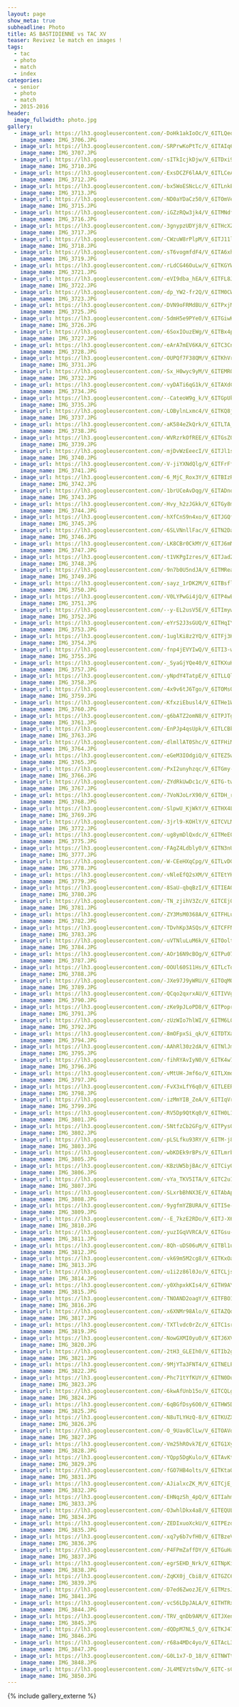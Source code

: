 ```yaml
---
layout: page
show_meta: true
subheadline: Photo
title: AS BASTIDIENNE vs TAC XV
teaser: Revivez le match en images !
tags:
  - tac
  - photo
  - match
  - index
categories:
  - senior
  - photo
  - match
  - 2015-2016
header:
  image_fullwidth: photo.jpg
gallery:
  - image_url: https://lh3.googleusercontent.com/-DoHk1akIoOc/V_6ITLQeorI/AAAAAAAATmQ/hi69bE9WN5wbG54wSzKsCRPEtSOlSbgvACHM
    image_name: IMG_3706.JPG
  - image_url: https://lh3.googleusercontent.com/-SRPrwKoPtTc/V_6ITAIq6CI/AAAAAAAATmQ/7wW_bC929VY_VsHpBvuHT8LxOWYU3IZwwCHM
    image_name: IMG_3707.JPG
  - image_url: https://lh3.googleusercontent.com/-sITkIcjkDjw/V_6ITDxi9HI/AAAAAAAATmQ/FKLibK1mVV4dg3bozoJnkb1BGpkod9kGQCHM
    image_name: IMG_3710.JPG
  - image_url: https://lh3.googleusercontent.com/-ExsDCZF6lAA/V_6ITLCeAnI/AAAAAAAATlQ/r8Y5Xjdvmx0A0zKu1iN-lxwIb3B-QBMQACHM
    image_name: IMG_3712.JPG
  - image_url: https://lh3.googleusercontent.com/-bx5WoESNcLc/V_6ITLnkE8I/AAAAAAAATmQ/sQlDJv7MCA4nguH0GZ2KoLu4AxiF8rm7gCHM
    image_name: IMG_3713.JPG
  - image_url: https://lh3.googleusercontent.com/-ND0aYDaCz50/V_6ITOmVeNI/AAAAAAAATlQ/TIZWH7mNEIIBYRaabkQRImiJ9Z2v0sicwCHM
    image_name: IMG_3715.JPG
  - image_url: https://lh3.googleusercontent.com/-iGZzRQw3jk4/V_6ITMNdfAI/AAAAAAAATrM/aT7amDiYNGI5-lyNP4v4-vIvCS1gxjUHQCHM
    image_name: IMG_3716.JPG
  - image_url: https://lh3.googleusercontent.com/-3gnypzUDYj8/V_6ITHcXZAI/AAAAAAAATmQ/w0Wgl7YHzYcbJkF4IOezVeuww4fu4dpOQCHM
    image_name: IMG_3717.JPG
  - image_url: https://lh3.googleusercontent.com/-CWzuW8rPlpM/V_6ITJ11lgI/AAAAAAAATlQ/zHyePERcePIuZm0n_MP2Qk-YWX5Y1GKwwCHM
    image_name: IMG_3718.JPG
  - image_url: https://lh3.googleusercontent.com/-sT6vogmfdF4/V_6ITA6xhvI/AAAAAAAATlQ/GFvyuYQZfXoBZwjtGR_JmMEK9ubFwKSpQCHM
    image_name: IMG_3719.JPG
  - image_url: https://lh3.googleusercontent.com/-rLdCG46OuLw/V_6ITKGYWwI/AAAAAAAATlQ/bjqBXHb4jg8Y0LCXqEHZeLJlUtbQX6cpgCHM
    image_name: IMG_3721.JPG
  - image_url: https://lh3.googleusercontent.com/-eVI9dba_hEA/V_6ITFL8JjI/AAAAAAAATlQ/2i8bkYMmWA0RLixOieZvxMsfi5AvBMoPwCHM
    image_name: IMG_3722.JPG
  - image_url: https://lh3.googleusercontent.com/-dp_YW2-fr2Q/V_6ITM0CWCI/AAAAAAAATlQ/50gEwoP03ww2UqvEGocZL90FkVwU1TuAQCHM
    image_name: IMG_3723.JPG
  - image_url: https://lh3.googleusercontent.com/-DVN9oFRMdBU/V_6ITPxjMeI/AAAAAAAATlQ/Ng-j2h4J63EeAIbx6maBHVb15jwlAOabgCHM
    image_name: IMG_3725.JPG
  - image_url: https://lh3.googleusercontent.com/-5dmH5e9PYe0/V_6ITGiwKSI/AAAAAAAATns/MP1am4S2_qQNYYKnFWHIUJb02Sp-lfPbACHM
    image_name: IMG_3726.JPG
  - image_url: https://lh3.googleusercontent.com/-6SoxIOuzEWg/V_6ITBx4pFI/AAAAAAAATlQ/iDZpCb-ZgukgH4UugpNSBUeQ5T-P3RibgCHM
    image_name: IMG_3727.JPG
  - image_url: https://lh3.googleusercontent.com/-eArA7mEV6KA/V_6ITC3Cn7I/AAAAAAAATlQ/f06IXpYKzdwEIkZz2ky30exNZ8XEBHS4wCHM
    image_name: IMG_3728.JPG
  - image_url: https://lh3.googleusercontent.com/-OUPQf7F38QM/V_6ITKhVroI/AAAAAAAATlQ/gn-_7KxqhBYjAR6nsIr7RxekvxYenPoNACHM
    image_name: IMG_3731.JPG
  - image_url: https://lh3.googleusercontent.com/-Sx_H0wyc9yM/V_6ITEMRQ1I/AAAAAAAATlQ/zmHec4-6bV0LPEShjL4bw3o4DwcrmkntACHM
    image_name: IMG_3732.JPG
  - image_url: https://lh3.googleusercontent.com/-vyDATi6qG1k/V_6ITAXdCxI/AAAAAAAATlQ/qQzj62clqeAZTW16AyYbrHMoAg5hEyIQgCHM
    image_name: IMG_3734.JPG
  - image_url: https://lh3.googleusercontent.com/--CateoW9g_k/V_6ITGpUkcI/AAAAAAAATmQ/l3U43zT3a0ozZX73SSHafoSpAGYBpusMACHM
    image_name: IMG_3735.JPG
  - image_url: https://lh3.googleusercontent.com/-LOBylnLxmc4/V_6ITKQ8jmI/AAAAAAAATmQ/A3jlAqdQYb4D55_RS_1A5wDW_eA1gA9kQCHM
    image_name: IMG_3737.JPG
  - image_url: https://lh3.googleusercontent.com/-aK584eZkQrk/V_6ITLTA_iI/AAAAAAAATlQ/AYcaGDwfn4km0asizdb-Kdre2lCwmQYowCHM
    image_name: IMG_3738.JPG
  - image_url: https://lh3.googleusercontent.com/-WVRzrkOfREE/V_6ITGsZQYI/AAAAAAAATlQ/0pIezxMg2GcSLkTSUf1NG5376dnqNTNmgCHM
    image_name: IMG_3739.JPG
  - image_url: https://lh3.googleusercontent.com/-mjDvWzEeecI/V_6ITJl1sfI/AAAAAAAATmQ/OA3tK4XoesglbN-JViTvzExr3rvFKgmIACHM
    image_name: IMG_3740.JPG
  - image_url: https://lh3.googleusercontent.com/-V-jiYXNdQlg/V_6ITFrFf_I/AAAAAAAATlQ/010-BEl_-zEjDuNMz8Q9B7T7483ZSu_-ACHM
    image_name: IMG_3741.JPG
  - image_url: https://lh3.googleusercontent.com/-6_MjC_Rox3Y/V_6ITBIzRuI/AAAAAAAATmQ/2rsUzKP-TPski_A6UeAqtqpiwyDxhKTrACHM
    image_name: IMG_3742.JPG
  - image_url: https://lh3.googleusercontent.com/-1brUCeAvDqg/V_6ITADnqxI/AAAAAAAATlQ/ME-up0U52fQUF3w6ivTnTr8mliL-ZcXhQCHM
    image_name: IMG_3743.JPG
  - image_url: https://lh3.googleusercontent.com/-Hvy_h2zJGkk/V_6ITGy8m5I/AAAAAAAATlQ/OMOLTQvZBrswJb7jpaVWnMwwHy1v0GWGwCHM
    image_name: IMG_3744.JPG
  - image_url: https://lh3.googleusercontent.com/-hXfCnS9n4xo/V_6ITJGQf9I/AAAAAAAATlQ/6yD2TsCPvxchTgVd0N6_JHSeHi55IdfdACHM
    image_name: IMG_3745.JPG
  - image_url: https://lh3.googleusercontent.com/-6SLVNnllFac/V_6ITN2DaZI/AAAAAAAATlQ/2Y_h5_yfwgEs6HKEgURsO-Xd-justexKACHM
    image_name: IMG_3746.JPG
  - image_url: https://lh3.googleusercontent.com/-LK8CBr0CkMY/V_6ITJ6mM_I/AAAAAAAATlQ/TFeW7olIkc0NrawjseQCXK8xKg1bkjYfACHM
    image_name: IMG_3747.JPG
  - image_url: https://lh3.googleusercontent.com/-t1VKPgIzres/V_6ITJad2dI/AAAAAAAATlQ/106UheJUTtkRbcmwNWMsHNY9VPrOAwSmACHM
    image_name: IMG_3748.JPG
  - image_url: https://lh3.googleusercontent.com/-9n7b0U5ndJA/V_6ITMReagI/AAAAAAAATlQ/S72yPZVXTHkPWGA0or6d4yDFdoSfJ3KwQCHM
    image_name: IMG_3749.JPG
  - image_url: https://lh3.googleusercontent.com/-sayz_1rDK2M/V_6ITBsflfI/AAAAAAAATlQ/kPkTzuEJwHEEi1MVs2bdPFFNR6kyC-clwCHM
    image_name: IMG_3750.JPG
  - image_url: https://lh3.googleusercontent.com/-V0LYPwGi4jQ/V_6ITP4wExI/AAAAAAAATlQ/kpsdqFxKDqIj-khL1_gEfUxL7UqYL_kKQCHM
    image_name: IMG_3751.JPG
  - image_url: https://lh3.googleusercontent.com/--y-EL2usV5E/V_6ITImywOI/AAAAAAAATlQ/wvvvwDIQIYgeL_7YKAPxTVAzVKKyRTjxwCHM
    image_name: IMG_3752.JPG
  - image_url: https://lh3.googleusercontent.com/-eYrS2J3sGUQ/V_6ITHqIYYI/AAAAAAAATlQ/s0oLBo9AS1oqQEa6_pZ_7OPSizd2sG_RgCHM
    image_name: IMG_3753.JPG
  - image_url: https://lh3.googleusercontent.com/-1uglKi8z2YQ/V_6ITFj3KHI/AAAAAAAATlQ/iIWWKCxyz9EOXe-8WYolJkQRetMGBHbqACHM
    image_name: IMG_3754.JPG
  - image_url: https://lh3.googleusercontent.com/-fnp4jEVYIwQ/V_6ITI3-wUI/AAAAAAAATmQ/FxwKrEDOJZ8496AMy0sNhPM-UHP9BK4ywCHM
    image_name: IMG_3755.JPG
  - image_url: https://lh3.googleusercontent.com/-_SyaGjYQe40/V_6ITKXuHII/AAAAAAAATlQ/tcfWSePBLi4p1n-LHaVNOuTZrTm7A6XxwCHM
    image_name: IMG_3757.JPG
  - image_url: https://lh3.googleusercontent.com/-yNpdY4TatpE/V_6ITLLQlJI/AAAAAAAATlQ/YqcxC-C-EuARPevrVQRkGfgoXXa54CikgCHM
    image_name: IMG_3758.JPG
  - image_url: https://lh3.googleusercontent.com/-4x9v6tJ6Tgo/V_6ITOMsQdI/AAAAAAAATmQ/Lb-a4jKjnoIs4jjCEkI9xoGfSdVUyYRPgCHM
    image_name: IMG_3759.JPG
  - image_url: https://lh3.googleusercontent.com/-KfxziEbusl4/V_6ITHe1WcI/AAAAAAAATlQ/OTY3JmBRvGIVrnXjhNkE3MFSjkiLAdwDgCHM
    image_name: IMG_3760.JPG
  - image_url: https://lh3.googleusercontent.com/-g6bATZ2omN8/V_6ITPJTgrI/AAAAAAAATmQ/J_MXvVTfoLoW7V1LGIF-LKReFrzeetYJwCHM
    image_name: IMG_3761.JPG
  - image_url: https://lh3.googleusercontent.com/-EnPJp4qsUpk/V_6ITLCBkMI/AAAAAAAATmQ/HovfZb5prYs9zekRW3iekkqtD5GO6WuPACHM
    image_name: IMG_3763.JPG
  - image_url: https://lh3.googleusercontent.com/-dlmllAT0Shc/V_6ITFHiMEI/AAAAAAAATlQ/LZn4iP7ey8w_vVyiF3XKT9_y5AkejmnpACHM
    image_name: IMG_3764.JPG
  - image_url: https://lh3.googleusercontent.com/-eGeM3IOdgiQ/V_6ITEZ5wjI/AAAAAAAATlQ/vPbm5VMO-qQ74ljB3vdM9uTTxcygxquGwCHM
    image_name: IMG_3765.JPG
  - image_url: https://lh3.googleusercontent.com/-PxI2unyhzqc/V_6ITGmy-iI/AAAAAAAATlQ/iMfP0KS1OzoAKBKu3oAYU-hb84qKuAJUgCHM
    image_name: IMG_3766.JPG
  - image_url: https://lh3.googleusercontent.com/-ZYdRkUwDc1c/V_6ITG-twKI/AAAAAAAATlQ/YL4FQPyOYBotDQcL6G4OteCfsglSTLh0wCHM
    image_name: IMG_3767.JPG
  - image_url: https://lh3.googleusercontent.com/-7VoNJoLrX90/V_6ITDH_rOI/AAAAAAAATlQ/__SMU8vMIQkUJhBaHcxyWJ8EnoZEGDdSgCHM
    image_name: IMG_3768.JPG
  - image_url: https://lh3.googleusercontent.com/-SlpwU_KjWkY/V_6ITHX4LZI/AAAAAAAATlQ/KcMn7MBIKSQNYbnRFWgIUPQSdL2qkpGRACHM
    image_name: IMG_3769.JPG
  - image_url: https://lh3.googleusercontent.com/-3jrl9-KOHlY/V_6ITCVLMOI/AAAAAAAATrM/k_3fk1_5PZYsWqIZyzdjFORKN7nMaId1wCHM
    image_name: IMG_3772.JPG
  - image_url: https://lh3.googleusercontent.com/-ug8ymDlQxdc/V_6ITMeE0BI/AAAAAAAATlQ/sYjeuL1L94cqYbgjbZsDA8XMVH1MRVlJQCHM
    image_name: IMG_3775.JPG
  - image_url: https://lh3.googleusercontent.com/-FAgZ4Ldbly0/V_6ITN3nUhI/AAAAAAAATlQ/Bz7Vt45grRkcZan5aJOWyNSm9tfxmBtfACHM
    image_name: IMG_3777.JPG
  - image_url: https://lh3.googleusercontent.com/-W-CEeHXqCpg/V_6ITLvDGrI/AAAAAAAATmQ/7acJX6JLMIwrV84rbIerbDyNQoYeZkbEwCHM
    image_name: IMG_3778.JPG
  - image_url: https://lh3.googleusercontent.com/-vNleEfQ2sXM/V_6ITEtYHTI/AAAAAAAATlQ/VkaBp4Ee4qY5QSHTmuFJI-FlCeotGXxDwCHM
    image_name: IMG_3779.JPG
  - image_url: https://lh3.googleusercontent.com/-8SaU-qbqBzI/V_6ITIEAQ0I/AAAAAAAATlQ/1h_j_Ew8CVAa31wb0R1J3O9upTkbLR2GwCHM
    image_name: IMG_3780.JPG
  - image_url: https://lh3.googleusercontent.com/-TN_zjihV3Zc/V_6ITCEjQsI/AAAAAAAATmQ/eORn47iFRdEATIbDnJxZp_02bepxXd1ygCHM
    image_name: IMG_3781.JPG
  - image_url: https://lh3.googleusercontent.com/-ZY3MsM0368A/V_6ITFHLuiI/AAAAAAAATpA/xetKm0fc6vs_9JRZ_5tw04vAtSImVSvmgCHM
    image_name: IMG_3782.JPG
  - image_url: https://lh3.googleusercontent.com/-TDvhKp3ASQs/V_6ITCFFNTI/AAAAAAAATrM/yrWRr1-4fXQO4TGAJ1Ropz8izjGH5H47ACHM
    image_name: IMG_3783.JPG
  - image_url: https://lh3.googleusercontent.com/-uVTNluLuM6k/V_6ITOoltiI/AAAAAAAATlM/sBVUZX_bVLMujHODoQFCv5JUI8U3fi3vwCHM
    image_name: IMG_3784.JPG
  - image_url: https://lh3.googleusercontent.com/-AOr16N9cBOg/V_6ITPu07iI/AAAAAAAATlM/C-UoLer6AaoidtqCHW2-3H5MBAMiB1BPQCHM
    image_name: IMG_3787.JPG
  - image_url: https://lh3.googleusercontent.com/-OOUl60S11Hs/V_6ITLcTqvI/AAAAAAAATlQ/H2GTBHw7E4Mj6mirpymfZm_ScE06e1lYgCHM
    image_name: IMG_3788.JPG
  - image_url: https://lh3.googleusercontent.com/-JXe97J9yWRU/V_6ITOqMQGI/AAAAAAAATlQ/Xfwn99ADc2UWewnCkLxelYKYIhEIVxbrgCHM
    image_name: IMG_3789.JPG
  - image_url: https://lh3.googleusercontent.com/-QCqo2qxrxAU/V_6ITIVVgoI/AAAAAAAATns/qt0D4W6qMiIGYhpdxYD2u_E-NwWwlYsOwCHM
    image_name: IMG_3790.JPG
  - image_url: https://lh3.googleusercontent.com/-zKe9pJLoPD8/V_6ITPoprTI/AAAAAAAATlM/2w-ILGY4baQVGtgtPRDqwWcZnG7nh_UDgCHM
    image_name: IMG_3791.JPG
  - image_url: https://lh3.googleusercontent.com/-zUzWIo7hlWI/V_6ITM6L0LI/AAAAAAAATlM/cglMQuFx63MZOTN8aE5OxzDBuGSnaRGigCHM
    image_name: IMG_3792.JPG
  - image_url: https://lh3.googleusercontent.com/-8mOFpxSi_qk/V_6ITDTXaBI/AAAAAAAATlM/Ac73AGQAXu4eQMwMi5xckcHC9AGGTVdnwCHM
    image_name: IMG_3794.JPG
  - image_url: https://lh3.googleusercontent.com/-AAhRl30z2dA/V_6ITNlJmaI/AAAAAAAATrM/ylYSLwG2p6Uu0Erruh6TgjgFG8pF5UyNQCHM
    image_name: IMG_3795.JPG
  - image_url: https://lh3.googleusercontent.com/-fihRYAvIyN0/V_6ITK4w7qI/AAAAAAAATlM/6sQ4uP122RE5VsgVP8sF-kL5ENbRMmOrwCHM
    image_name: IMG_3796.JPG
  - image_url: https://lh3.googleusercontent.com/-vMtUH-Jmf6o/V_6ITLXmdcI/AAAAAAAATlQ/Lhz7AyWXnCEpcGpN0NTAwbQI04ONtSMxACHM
    image_name: IMG_3797.JPG
  - image_url: https://lh3.googleusercontent.com/-FvX3xLfY6q0/V_6ITLEERlI/AAAAAAAATlM/QTWioui3Z0s3ZXDw7anc2Z85mkTEG0P9wCHM
    image_name: IMG_3798.JPG
  - image_url: https://lh3.googleusercontent.com/-izMmYIB_ZeA/V_6ITIqVr3I/AAAAAAAATlQ/GihNLr1yhAEv94yogZJr0kE-hpjMG5zBgCHM
    image_name: IMG_3799.JPG
  - image_url: https://lh3.googleusercontent.com/-RV5Dp9QtKq0/V_6ITH0L1UI/AAAAAAAATlM/Ypw4XX9gPyoawRmvOqYvnlCxWF1HoAKEACHM
    image_name: IMG_3801.JPG
  - image_url: https://lh3.googleusercontent.com/-5NtfzCb2GFg/V_6ITPysO-I/AAAAAAAATlM/VQ5H0phTllwHcxO0403806RzxY-XmHe6ACHM
    image_name: IMG_3802.JPG
  - image_url: https://lh3.googleusercontent.com/-pLSLfku93RY/V_6ITM-j86I/AAAAAAAATlQ/IKr6P0PQyTskIW0_bO6Y0dHLc4uPyrHxgCHM
    image_name: IMG_3803.JPG
  - image_url: https://lh3.googleusercontent.com/-wbKDEk9rBPs/V_6ITLmrbnI/AAAAAAAATlM/QhpsvgH8onENH0TJ-dlc8NNnScvJ064_gCHM
    image_name: IMG_3805.JPG
  - image_url: https://lh3.googleusercontent.com/-KBzUW5bjBAc/V_6ITCiyOrI/AAAAAAAATlM/TTpxTENvdHgpUrbd5EYOV2WEYu0rIIfqgCHM
    image_name: IMG_3806.JPG
  - image_url: https://lh3.googleusercontent.com/-vYa_TKV5ITA/V_6ITC2u1hI/AAAAAAAATlQ/ePlVRIv-2kMC2kgd5ZmPbYu17mbsnpB8wCHM
    image_name: IMG_3807.JPG
  - image_url: https://lh3.googleusercontent.com/-SLxrbBhNX3E/V_6ITAbApGI/AAAAAAAATlM/euwWz5G2eo08upDzGsxkrubUvaJU_N4wQCHM
    image_name: IMG_3808.JPG
  - image_url: https://lh3.googleusercontent.com/-9ygfmYZBURA/V_6ITI5e-9I/AAAAAAAATlM/a1IfjW05kXoh5HwEXdqgd8ZPbAbrWwagACHM
    image_name: IMG_3809.JPG
  - image_url: https://lh3.googleusercontent.com/--E_7kzE2RDo/V_6ITJ-X69I/AAAAAAAATlQ/3_59nvd55bUuQ4IPTILkbJtDL328O-39wCHM
    image_name: IMG_3810.JPG
  - image_url: https://lh3.googleusercontent.com/-yuzIGqVVRCA/V_6ITGsu-YI/AAAAAAAATlM/EO7GknlPSX4iuhLeLqxEwfUVB50ZeqZiACHM
    image_name: IMG_3811.JPG
  - image_url: https://lh3.googleusercontent.com/-8Qh-uDS06uM/V_6ITBl1u5I/AAAAAAAATlM/lQ40rtwXSxMFct1wXxmHjBCwWPKO255CwCHM
    image_name: IMG_3812.JPG
  - image_url: https://lh3.googleusercontent.com/-vk69m5M2cg8/V_6ITKxOayI/AAAAAAAATlQ/D2UXqFLDj-ESaV4dqV0wBNrie-KmLWSqQCHM
    image_name: IMG_3813.JPG
  - image_url: https://lh3.googleusercontent.com/-u1i2z86l0Jo/V_6ITCLjseI/AAAAAAAATlM/4MtzbRc2v7sol3uxCIRNhI1qKnkDI_UsgCHM
    image_name: IMG_3814.JPG
  - image_url: https://lh3.googleusercontent.com/-y0XhpxkKIs4/V_6ITH9AYGI/AAAAAAAATlQ/k19Kxwiqlz4SlrRXj0MWSUPXO5bdZZsWACHM
    image_name: IMG_3815.JPG
  - image_url: https://lh3.googleusercontent.com/-TNOAND2oagY/V_6ITFBO1KI/AAAAAAAATlM/v2jIKr3a6IID4ms6F5buz9L5Jv-knx3ewCHM
    image_name: IMG_3816.JPG
  - image_url: https://lh3.googleusercontent.com/-x6XNMr98Alo/V_6ITAZQd1I/AAAAAAAATlQ/sOKb-dOIs8wwLe3avjZhOP6iGO5rbgjqACHM
    image_name: IMG_3817.JPG
  - image_url: https://lh3.googleusercontent.com/-TXTlvdc0rZc/V_6ITC1srLI/AAAAAAAATlM/T4hsdq2Zi3c16tGyPpg1CYZEr8YBV5pNgCHM
    image_name: IMG_3819.JPG
  - image_url: https://lh3.googleusercontent.com/-NowGXMI0yu0/V_6ITJ6XVoI/AAAAAAAATns/gQoHkWCFXmEI6SyzssZ6oMUlDORvqKvNwCHM
    image_name: IMG_3820.JPG
  - image_url: https://lh3.googleusercontent.com/-2tH3_GLEIh0/V_6ITIb2gxI/AAAAAAAATlM/_s-rDboZ-mslv3b0rXJTOzDXEysOrlhawCHM
    image_name: IMG_3821.JPG
  - image_url: https://lh3.googleusercontent.com/-9MjYTa3FNT4/V_6ITNELPxI/AAAAAAAATlM/ghknAmoTM0waPvLQPKmV-5NLbazejV4TgCHM
    image_name: IMG_3822.JPG
  - image_url: https://lh3.googleusercontent.com/-Phc71tYfKUY/V_6ITN0DuJI/AAAAAAAATlM/Lu0HWMFJxi4YkYTKTybIwtAp-QM7k4s3QCHM
    image_name: IMG_3823.JPG
  - image_url: https://lh3.googleusercontent.com/-6kwAfUnb15o/V_6ITCQLg7I/AAAAAAAATrM/pJAcOIwmJiQxk_ovzuIXV6YlR8ASTicEACHM
    image_name: IMG_3824.JPG
  - image_url: https://lh3.googleusercontent.com/-6qBGfDsy6O0/V_6ITHW5DnI/AAAAAAAATlQ/9sarH8t4KlgSxzda-xZVZnvdB3_O9ZXUgCHM
    image_name: IMG_3825.JPG
  - image_url: https://lh3.googleusercontent.com/-N8uTLYHzQ-8/V_6ITKUZXFI/AAAAAAAATlM/OtAOpGFUmPc35LeJymsQw6G57c0kc_CHQCHM
    image_name: IMG_3826.JPG
  - image_url: https://lh3.googleusercontent.com/-O_9Uav8ClLw/V_6ITOAVd0I/AAAAAAAATpA/Vbo8vEdLNnsycVh9Qxru1LKu15G1-11KQCHM
    image_name: IMG_3827.JPG
  - image_url: https://lh3.googleusercontent.com/-Vm25hROvk7E/V_6ITG1Xy_I/AAAAAAAATlM/9zJfamp9IREQ7IemEIYSIpuwAhzL74nFgCHM
    image_name: IMG_3828.JPG
  - image_url: https://lh3.googleusercontent.com/-YQpp5DgKulo/V_6ITAvKtdI/AAAAAAAATlM/OGB6QyqQwOwpH-hYbbDYUghqES6AsbBBgCHM
    image_name: IMG_3829.JPG
  - image_url: https://lh3.googleusercontent.com/-fGO7HB4olts/V_6ITKtaQKI/AAAAAAAATlM/XX-SnRpB9ikCVIl8XIvbr7P1uHRDG58wACHM
    image_name: IMG_3831.JPG
  - image_url: https://lh3.googleusercontent.com/-AJialxcZK_M/V_6ITCjE_eI/AAAAAAAATns/RpsTX3P5GRYeR8RSG4A-CT7buPDLpWAqACHM
    image_name: IMG_3832.JPG
  - image_url: https://lh3.googleusercontent.com/-EHNqzSh_4pQ/V_6ITIahmFI/AAAAAAAATns/3sg921ehvSsFw1_yQz00nAxkYJ23IpgigCHM
    image_name: IMG_3833.JPG
  - image_url: https://lh3.googleusercontent.com/-O3whlDkx4a8/V_6ITEQULhI/AAAAAAAATlM/N5l1kFBZ1JAN0QFoRLYgnt3ElNjYIet8gCHM
    image_name: IMG_3834.JPG
  - image_url: https://lh3.googleusercontent.com/-ZEDIxuoXckU/V_6ITPEzdbI/AAAAAAAATlM/Lc8N2I1kbSMAXi9WrQ-jx8UNpunJffrQACHM
    image_name: IMG_3835.JPG
  - image_url: https://lh3.googleusercontent.com/-xq7y6b7vfH0/V_6ITBzeVSI/AAAAAAAATlQ/eM4UkJATYnQmZyvMzd30Sw7yz6h-TGAzACHM
    image_name: IMG_3836.JPG
  - image_url: https://lh3.googleusercontent.com/-P4FPmZaffDY/V_6ITGuHakI/AAAAAAAATlM/WGBjCuZjCdce67x9TlAx7eG8RKQkOFK_gCHM
    image_name: IMG_3837.JPG
  - image_url: https://lh3.googleusercontent.com/-egrSEHD_Nrk/V_6ITNpKinI/AAAAAAAATlQ/YnB7ysvaLIEMwRuYF2uMEcont9jqWZVfgCHM
    image_name: IMG_3838.JPG
  - image_url: https://lh3.googleusercontent.com/-ZqKX0j_Cbi8/V_6ITGZC6xI/AAAAAAAATns/4Q5zQO0fnEsV4W2rDR6gTcmScnkgd0GIgCHM
    image_name: IMG_3839.JPG
  - image_url: https://lh3.googleusercontent.com/-D7ed6ZwozJE/V_6ITMzsJuI/AAAAAAAATns/UQ9NXI3k7KcJ3tv7Up32FQR9y-IV12_2gCHM
    image_name: IMG_3841.JPG
  - image_url: https://lh3.googleusercontent.com/-vcS6LDpJALA/V_6ITHTRx-I/AAAAAAAATsM/7s1l_t1AZTMRfYZgdoq0eNzDes8MjtGNACHM
    image_name: IMG_3844.JPG
  - image_url: https://lh3.googleusercontent.com/-TRV_qnDb9AM/V_6ITJXenjI/AAAAAAAATlQ/82uQ-ImsTbkM8HhEFjGwLubUgaZC_OWPQCHM
    image_name: IMG_3845.JPG
  - image_url: https://lh3.googleusercontent.com/-dQDpM7NL5_Q/V_6ITKJ47RI/AAAAAAAATlM/TpGc_VUnyy4rT0g1gZRMcwirMM6xqi-7ACHM
    image_name: IMG_3846.JPG
  - image_url: https://lh3.googleusercontent.com/-r68a4MDc4yo/V_6ITAcL3XI/AAAAAAAATns/uDunUN_001UPzSXmU5upyvnhv1v8h-SlwCHM
    image_name: IMG_3847.JPG
  - image_url: https://lh3.googleusercontent.com/-G0L1x7-D_18/V_6ITNWTt8I/AAAAAAAATlM/OtOSYX6I8N0nL-lkQ9lGQBc5o2cdnZUGwCHM
    image_name: IMG_3848.JPG
  - image_url: https://lh3.googleusercontent.com/-JL4MEVzts0w/V_6ITC-sC1I/AAAAAAAATpA/SfDATOMCT0cXJvx-OrfWANI2bEut5iZjwCHM
    image_name: IMG_3850.JPG
---
```

{% include gallery_externe %}
